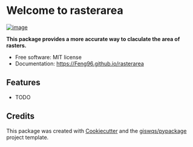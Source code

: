 # Welcome to rasterarea


[![image](https://img.shields.io/pypi/v/rasterarea.svg)](https://pypi.python.org/pypi/rasterarea)


**This package provides a more accurate way to claculate the area of rasters.**


-   Free software: MIT license
-   Documentation: <https://Feng96.github.io/rasterarea>
    

## Features

-   TODO

## Credits

This package was created with [Cookiecutter](https://github.com/cookiecutter/cookiecutter) and the [giswqs/pypackage](https://github.com/giswqs/pypackage) project template.
